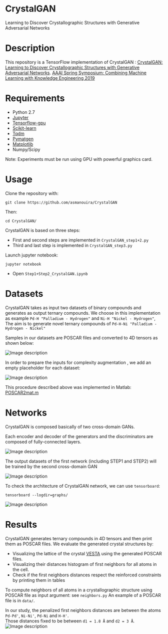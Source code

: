 # CrystalGAN
Learning to Discover Crystallographic Structures with Generative Adversarial Networks


# Description
This repository is a TensorFlow implementation of CrystalGAN : [CrystalGAN: Learning to Discover Crystallographic Structures with Generative Adversarial Networks](http://ceur-ws.org/Vol-2350/paper18.pdf). [AAAI Spring Symposium: Combining Machine Learning with Knowledge Engineering 2019](https://dblp.uni-trier.de/db/conf/aaaiss/make2019.html)

# Requirements
- Python 2.7
- [Jupyter](https://jupyter.org/)
- [Tensorflow-gpu](https://www.tensorflow.org/)
- [Scikit-learn](https://scikit-learn.org/stable/)
- [Tqdm](https://github.com/tqdm/tqdm)
- [Pymatgen](https://pymatgen.org/)
- [Matplotlib](https://matplotlib.org/)
- Numpy/Scipy

Note: Experiments must be run using GPU with powerful graphics card.
# Usage

Clone the repository with:

```
git clone https://github.com/asmanouira/CrystalGAN 
```
Then:
```
cd CrystalGAN/
```
CrystalGAN is based on three steps: 

- First and second steps are implemented in ```CrystalGAN_step1+2.py```
- Third and last step is implemented in ```CrystalGAN_step3.py```

Launch jupyter notebook:

```
jupyter notebook
```

- Open ```Step1+Step2_CrystalGAN.ipynb```


# Datasets

CrystalGAN takes as input two datasets of binary compounds and generates as output ternary compounds.
We choose in this implementation as example ```Pd-H "Palladium - Hydrogen"``` and  ```Ni-H "Nickel - Hydrogen"```,
The aim is to generate novel ternary compounds of ```Pd-H-Ni "Palladium - Hydrogen - Nickel"```

Samples in our datasets are POSCAR files and converted to 4D tensors as shown below:

![Image description](/images/POSCAR.png)

In order to prepare the inputs for complexity augmentation , we add an empty placeholder for each dataset:

![Image description](/images/encodingdata.png)

This procedure described above was implemented in Matlab: [POSCAR2mat.m](https://github.com/asmanouira/Crystal-tools)
# Networks 
CrystalGAN is composed basically of two cross-domain GANs.

Each encoder and decoder of the generators and the discriminators are composed of fully-connected layers.

![Image description](/images/step1.png)

The output datasets of the first network (including STEP1 and STEP2) will be trained by the second cross-domain GAN

![Image description](/images/step2.png)


To check the architecture of CrystalGAN network, we can use ```tensorboard```:
```
tensorboard --logdir=graphs/
```
![Image description](/images/tensorboard_graph.png)


# Results

CrystalGAN generates ternary compounds in 4D tensors and then print them as POSCAR files.
We evaluate the generated crystal structures by:

- Visualizing the lattice of the crystal [VESTA](http://jp-minerals.org/vesta/en/) using the generated POSCAR files.
- Visualizing their distances histogram of first neighbors for all atoms in the cell.
- Check if the first neighbors distances respect the reinforced constraints by printing them in tables

To compute neighbors of all atoms in a crystallographic structure using POSCAR file as input argument: see ```neighbors.py```
An example of a POSCAR file is in ```data/```.

In our study, the penalized first neighbors distances are between the atoms ```Pd-Pd'```, ```Ni-Ni'```, ```Pd-Ni``` and ```H-H'```.  
Those distances fixed to be between ```d1 = 1.8 Å``` and ```d2 = 3 Å```.
![Image description](/images/generated_POSCAR_neighbors.PNG)
